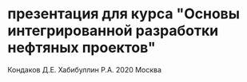 # презентация для курса "Основы интегрированной разработки нефтяных проектов"

Кондаков Д.Е.
Хабибуллин Р.А. 
2020 
Москва


